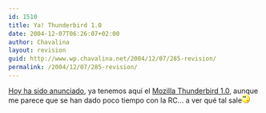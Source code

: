 ```yaml
---
id: 1510
title: Ya! Thunderbird 1.0
date: 2004-12-07T06:26:07+02:00
author: Chavalina
layout: revision
guid: http://www.wp.chavalina.net/2004/12/07/285-revision/
permalink: /2004/12/07/285-revision/
---
```

<a href="http://www.mozilla.org/press/mozilla-2004-12-7.html" target="_blank">Hoy ha sido anunciado</a>, ya tenemos aquí el <a href="http://www.mozilla.org/products/thunderbird/" target="_blank">Mozilla Thunderbird 1.0</a>, aunque me parece que se han dado poco tiempo con la RC… a ver qué tal sale![emo](/imagenes/emoticonos/pensativo.gif)